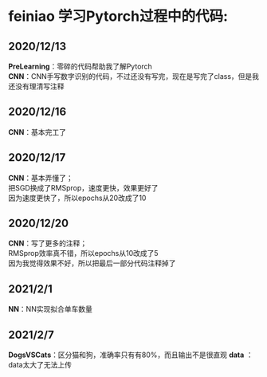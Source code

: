 # feiniao  学习Pytorch过程中的代码:  
## 2020/12/13  
**PreLearning**：零碎的代码帮助我了解Pytorch   
**CNN**：CNN手写数字识别的代码，不过还没有写完，现在是写完了class，但是我还没有理清写注释    
## 2020/12/16   
**CNN**：基本完工了  
## 2020/12/17  
**CNN**：基本弄懂了；  
       把SGD换成了RMSprop，速度更快，效果更好了  
       因为速度更快了，所以epochs从20改成了10  
## 2020/12/20  
**CNN**：写了更多的注释；  
       RMSprop效率真不错，所以epochs从10改成了5  
       因为我觉得效果不好，所以把最后一部分代码注释掉了  
## 2021/2/1  
**NN**：NN实现拟合单车数量  
## 2021/2/7  
**DogsVSCats**：区分猫和狗，准确率只有有80%，而且输出不是很直观 
**data** ：data太大了无法上传  
